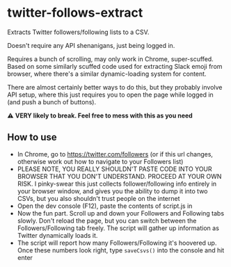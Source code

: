 # twitter-follows-extract
Extracts Twitter followers/following lists to a CSV. 

Doesn't require any API shenanigans, just being logged in. 

Requires a bunch of scrolling, may only work in Chrome, super-scuffed. Based on some similarly scuffed code used for extracting Slack emoji from browser, where there's a similar dynamic-loading system for content. 

There are almost certainly better ways to do this, but they probably involve API setup, where this just requires you to open the page while logged in (and push a bunch of buttons).

⚠ **VERY likely to break. Feel free to mess with this as you need** 

## How to use

- In Chrome, go to https://twitter.com/followers (or if this url changes, otherwise work out how to navigate to your Followers list)
- PLEASE NOTE, YOU REALLY SHOULDN'T PASTE CODE INTO YOUR BROWSER THAT YOU DON'T UNDERSTAND. PROCEED AT YOUR OWN RISK. I pinky-swear this just collects follower/following info entirely in your browser window, and gives you the ability to dump it into two CSVs, but you also shouldn't trust people on the internet
- Open the dev console (F12), paste the contents of script.js in
- Now the fun part. Scroll up and down your Followers and Following tabs slowly. Don't reload the page, but you can switch between the Followers/Following tab freely. The script will gather up information as Twitter dynamically loads it.
- The script will report how many Followers/Following it's hoovered up. Once these numbers look right, type `saveCsvs()` into the console and hit enter
  
